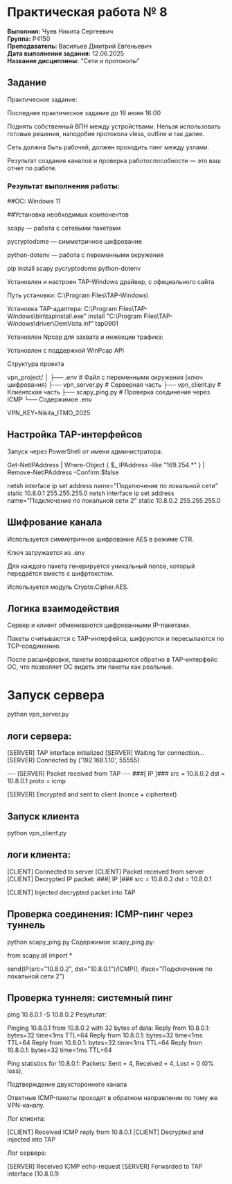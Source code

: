 # Практическая работа № 8

**Выполнил:** Чуев Никита Сергеевич  
**Группа:** P4150  
**Преподаватель:** Васильев Дмитрий Евгеньевич  
**Дата выполнения задания:** 12.06.2025  
**Название дисциплины:** "Сети и протоколы"  

## Задание
Практическое задание:

Последнее практическое задание до 16 июня 16:00

Поднять собственный ВПН между устройствами. Нельзя использовать готовые решения, наподобие протокола vless, outline и так далее. 

Сеть должна быть рабочей, должен проходить пинг между узлами. 

Результат создания каналов и проверка работоспособности — это ваш отчет по работе.

### Результат выполнения работы:

##ОС: Windows 11

 ##Установка необходимых компонентов

scapy — работа с сетевыми пакетами

pycryptodome — симметричное шифрование

python-dotenv — работа с переменными окружения

pip install scapy pycryptodome python-dotenv

Установлен и настроен TAP-Windows драйвер, с официального сайта

Путь установки: C:\Program Files\TAP-Windows\

Установка TAP-адаптера:
C:\Program Files\TAP-Windows\bin\tapinstall.exe" install "C:\Program Files\TAP-Windows\driver\OemVista.inf" tap0901
 

Установлен Npcap для захвата и инжекции трафика:

Установлен с поддержкой WinPcap API

Структура проекта

vpn_project/
│
├── .env                      # Файл с переменными окружения (ключ шифрования)
├── vpn_server.py            # Серверная часть
├── vpn_client.py            # Клиентская часть
├── scapy_ping.py            # Проверка соединения через ICMP
└── Содержимое .env


VPN_KEY=Nikita_ITMO_2025
 
## Настройка TAP-интерфейсов
Запуск через PowerShell от имени администратора:

Get-NetIPAddress | Where-Object { $_.IPAddress -like "169.254.*" } | Remove-NetIPAddress -Confirm:$false

netsh interface ip set address name="Подключение по локальной сети" static 10.8.0.1 255.255.255.0
netsh interface ip set address name="Подключение по локальной сети 2" static 10.8.0.2 255.255.255.0
 
 
## Шифрование канала

Используется симметричное шифрование AES в режиме CTR.

Ключ загружается из .env

Для каждого пакета генерируется уникальный nonce, который передаётся вместе с шифртекстом.

Используется модуль Crypto.Cipher.AES.
 
## Логика взаимодействия

Сервер и клиент обмениваются шифрованными IP-пакетами.

Пакеты считываются с TAP-интерфейса, шифруются и пересылаются по TCP-соединению.

После расшифровки, пакеты возвращаются обратно в TAP-интерфейс ОС, что позволяет ОС видеть эти пакеты как реальные.
 
# Запуск сервера

python vpn_server.py

## логи сервера:

[SERVER] TAP interface initialized
[SERVER] Waiting for connection...
[SERVER] Connected by ('192.168.1.10', 55555)

--- [SERVER] Packet received from TAP ---
###[ IP ]###
  src = 10.8.0.2
  dst = 10.8.0.1
  proto = icmp

[SERVER] Encrypted and sent to client (nonce + ciphertext)
 
## Запуск клиента

python vpn_client.py

## логи клиента:

[CLIENT] Connected to server
[CLIENT] Packet received from server
[CLIENT] Decrypted IP packet:
###[ IP ]###
  src = 10.8.0.2
  dst = 10.8.0.1

[CLIENT] Injected decrypted packet into TAP
 
## Проверка соединения: ICMP-пинг через туннель

python scapy_ping.py
Содержимое scapy_ping.py:

from scapy.all import *

send(IP(src="10.8.0.2", dst="10.8.0.1")/ICMP(), iface="Подключение по локальной сети 2")
 
## Проверка туннеля: системный пинг
ping 10.8.0.1 -S 10.8.0.2
Результат:

Pinging 10.8.0.1 from 10.8.0.2 with 32 bytes of data:
Reply from 10.8.0.1: bytes=32 time<1ms TTL=64
Reply from 10.8.0.1: bytes=32 time<1ms TTL=64
Reply from 10.8.0.1: bytes=32 time<1ms TTL=64
Reply from 10.8.0.1: bytes=32 time<1ms TTL=64

Ping statistics for 10.8.0.1:
    Packets: Sent = 4, Received = 4, Lost = 0 (0% loss),
 
Подтверждение двухстороннего канала

Ответные ICMP-пакеты проходят в обратном направлении по тому же VPN-каналу.

Лог клиента:

[CLIENT] Received ICMP reply from 10.8.0.1
[CLIENT] Decrypted and injected into TAP

Лог сервера:

[SERVER] Received ICMP echo-request
[SERVER] Forwarded to TAP interface (10.8.0.1)
 